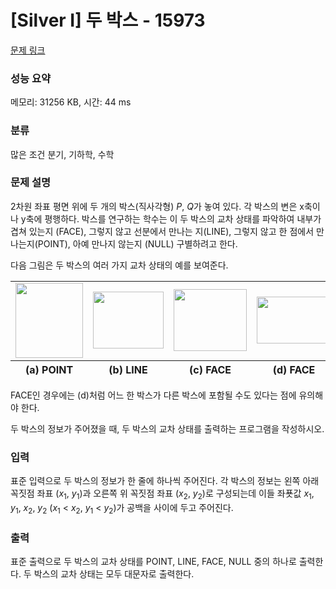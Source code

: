 # [Silver I] 두 박스 - 15973 

[문제 링크](https://www.acmicpc.net/problem/15973) 

### 성능 요약

메모리: 31256 KB, 시간: 44 ms

### 분류

많은 조건 분기, 기하학, 수학

### 문제 설명

<p>2차원 좌표 평면 위에 두 개의 박스(직사각형) <em>P</em>, <em>Q</em>가 놓여 있다. 각 박스의 변은 x축이나 y축에 평행하다. 박스를 연구하는 학수는 이 두 박스의 교차 상태를 파악하여 내부가 겹쳐 있는지 (FACE), 그렇지 않고 선분에서 만나는 지(LINE), 그렇지 않고 한 점에서 만나는지(POINT), 아예 만나지 않는지 (NULL) 구별하려고 한다.</p>

<p>다음 그림은 두 박스의 여러 가지 교차 상태의 예를 보여준다.</p>

<table class="table table table table-bordered" style="width: 100%;">
	<tbody>
		<tr>
			<td style="width: 20%; text-align: center; vertical-align: center;"><img alt="" src="https://upload.acmicpc.net/301ce57f-b7af-4259-abe7-00cf03c4f79a/-/preview/" style="width: 108px; height: 120px;"></td>
			<td style="width: 20%; text-align: center; vertical-align: center;"><img alt="" src="https://upload.acmicpc.net/346e12cd-911f-42c7-b121-bfb5ab6b741e/-/preview/" style="width: 113px; height: 91px;"></td>
			<td style="width: 20%; text-align: center; vertical-align: center;"><img alt="" src="https://upload.acmicpc.net/3d0c520c-cc01-440c-83e0-6dccf5262f05/-/preview/" style="width: 117px; height: 99px;"></td>
			<td style="width: 20%; text-align: center; vertical-align: center;"><img alt="" src="https://upload.acmicpc.net/319c53ad-b1f0-4de5-b43e-db2c930b73e3/-/preview/" style="width: 119px; height: 75px;"></td>
			<td style="width: 20%; text-align: center; vertical-align: center;"><img alt="" src="https://upload.acmicpc.net/f757cc24-4dc4-4219-a118-9e878fb68747/-/preview/" style="width: 108px; height: 111px;"></td>
		</tr>
	</tbody>
	<tfoot>
		<tr>
			<th style="width: 20%; text-align: center;">(a) POINT</th>
			<th style="width: 20%; text-align: center;">(b) LINE</th>
			<th style="width: 20%; text-align: center;">(c) FACE</th>
			<th style="width: 20%; text-align: center;">(d) FACE</th>
			<th style="width: 20%; text-align: center;">(e) NULL</th>
		</tr>
	</tfoot>
</table>

<p>FACE인 경우에는 (d)처럼 어느 한 박스가 다른 박스에 포함될 수도 있다는 점에 유의해야 한다.</p>

<p>두 박스의 정보가 주어졌을 때, 두 박스의 교차 상태를 출력하는 프로그램을 작성하시오.</p>

### 입력 

 <p>표준 입력으로 두 박스의 정보가 한 줄에 하나씩 주어진다. 각 박스의 정보는 왼쪽 아래 꼭짓점 좌표 (<em>x</em><sub>1</sub>, <em>y</em><sub>1</sub>)과 오른쪽 위 꼭짓점 좌표 (<em>x</em><sub>2</sub>, <em>y</em><sub>2</sub>)로 구성되는데 이들 좌푯값 <em>x</em><sub>1</sub>, <em>y</em><sub>1</sub>, <em>x</em><sub>2</sub>, <em>y</em><sub>2</sub> (<em>x</em><sub>1</sub> < <em>x</em><sub>2</sub>, <em>y</em><sub>1</sub> < <em>y</em><sub>2</sub>)가 공백을 사이에 두고 주어진다.</p>

### 출력 

 <p>표준 출력으로 두 박스의 교차 상태를 POINT, LINE, FACE, NULL 중의 하나로 출력한다. 두 박스의 교차 상태는 모두 대문자로 출력한다.</p>

